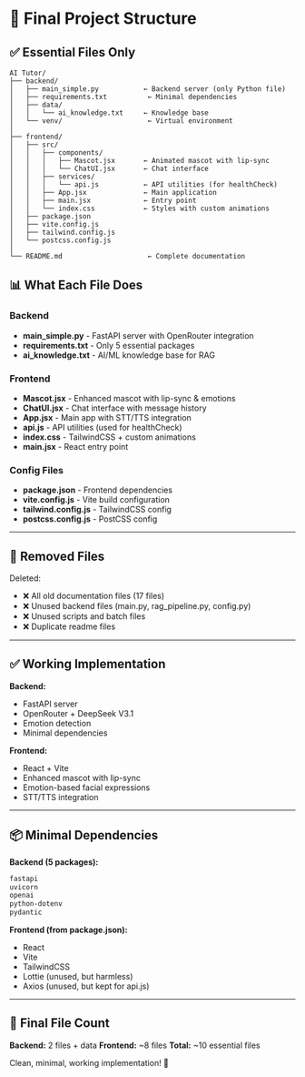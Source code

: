 # 🎯 Final Project Structure

## ✅ Essential Files Only

```
AI Tutor/
├── backend/
│   ├── main_simple.py           ← Backend server (only Python file)
│   ├── requirements.txt          ← Minimal dependencies
│   ├── data/
│   │   └── ai_knowledge.txt     ← Knowledge base
│   └── venv/                     ← Virtual environment
│
├── frontend/
│   ├── src/
│   │   ├── components/
│   │   │   ├── Mascot.jsx       ← Animated mascot with lip-sync
│   │   │   └── ChatUI.jsx       ← Chat interface
│   │   ├── services/
│   │   │   └── api.js           ← API utilities (for healthCheck)
│   │   ├── App.jsx              ← Main application
│   │   ├── main.jsx             ← Entry point
│   │   └── index.css            ← Styles with custom animations
│   ├── package.json
│   ├── vite.config.js
│   ├── tailwind.config.js
│   └── postcss.config.js
│
└── README.md                     ← Complete documentation
```

## 📊 What Each File Does

### Backend
- **main_simple.py** - FastAPI server with OpenRouter integration
- **requirements.txt** - Only 5 essential packages
- **ai_knowledge.txt** - AI/ML knowledge base for RAG

### Frontend  
- **Mascot.jsx** - Enhanced mascot with lip-sync & emotions
- **ChatUI.jsx** - Chat interface with message history
- **App.jsx** - Main app with STT/TTS integration
- **api.js** - API utilities (used for healthCheck)
- **index.css** - TailwindCSS + custom animations
- **main.jsx** - React entry point

### Config Files
- **package.json** - Frontend dependencies
- **vite.config.js** - Vite build configuration
- **tailwind.config.js** - TailwindCSS config
- **postcss.config.js** - PostCSS config

---

## 🚫 Removed Files

Deleted:
- ❌ All old documentation files (17 files)
- ❌ Unused backend files (main.py, rag_pipeline.py, config.py)
- ❌ Unused scripts and batch files
- ❌ Duplicate readme files

---

## ✅ Working Implementation

**Backend:**
- FastAPI server
- OpenRouter + DeepSeek V3.1
- Emotion detection
- Minimal dependencies

**Frontend:**
- React + Vite
- Enhanced mascot with lip-sync
- Emotion-based facial expressions
- STT/TTS integration

---

## 📦 Minimal Dependencies

**Backend (5 packages):**
```txt
fastapi
uvicorn
openai
python-dotenv
pydantic
```

**Frontend (from package.json):**
- React
- Vite
- TailwindCSS
- Lottie (unused, but harmless)
- Axios (unused, but kept for api.js)

---

## 🎯 Final File Count

**Backend:** 2 files + data
**Frontend:** ~8 files
**Total:** ~10 essential files

Clean, minimal, working implementation! 🎉


